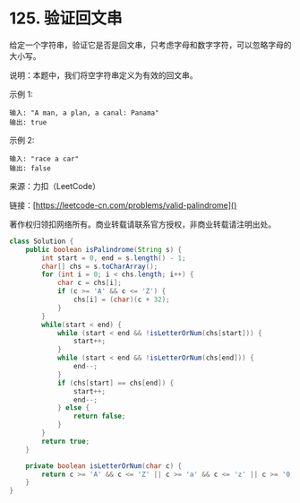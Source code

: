 # 125. 验证回文串
给定一个字符串，验证它是否是回文串，只考虑字母和数字字符，可以忽略字母的大小写。

说明：本题中，我们将空字符串定义为有效的回文串。

示例 1:

```
输入: "A man, a plan, a canal: Panama"
输出: true
```
示例 2:

```
输入: "race a car"
输出: false
```

来源：力扣（LeetCode）

链接：[https://leetcode-cn.com/problems/valid-palindrome]()

著作权归领扣网络所有。商业转载请联系官方授权，非商业转载请注明出处。

```java
class Solution {
    public boolean isPalindrome(String s) {
        int start = 0, end = s.length() - 1;
        char[] chs = s.toCharArray();
        for (int i = 0; i < chs.length; i++) {
            char c = chs[i];
            if (c >= 'A' && c <= 'Z') {
                chs[i] = (char)(c + 32);
            }
        }
        while(start < end) {
            while (start < end && !isLetterOrNum(chs[start])) {
                start++;
            }
            while (start < end && !isLetterOrNum(chs[end])) {
                end--;
            }
            if (chs[start] == chs[end]) {
                start++;
                end--;
            } else {
                return false;
            }
        }
        return true;
    }

    private boolean isLetterOrNum(char c) {
        return c >= 'A' && c <= 'Z' || c >= 'a' && c <= 'z' || c >= '0' && c <= '9';
    }
}
```